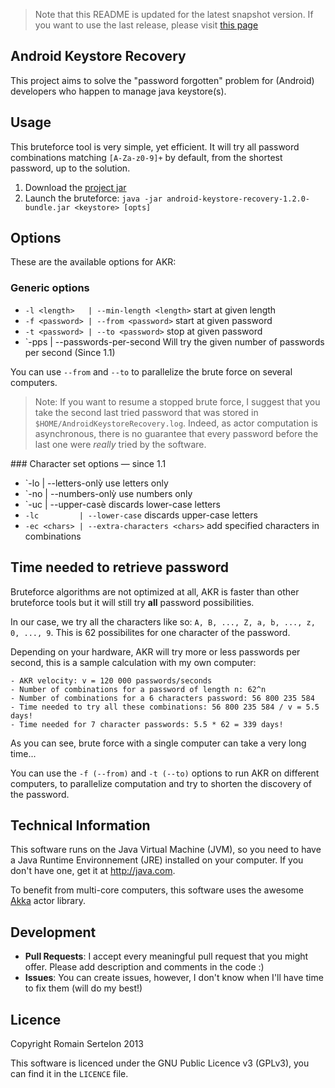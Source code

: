 > Note that this README is updated for the latest snapshot version. If you want to use the last release, please visit [this page](http://bluepyth.github.io/android-keystore-recovery)

## Android Keystore Recovery

This project aims to solve the "password forgotten" problem for (Android) developers who happen to manage java keystore(s).

## Usage

This bruteforce tool is very simple, yet efficient. It will try all password combinations matching `[A-Za-z0-9]+` by default, from the shortest password, up to the solution.

1. Download the [project jar](http://repository.bluepyth.fr/nexus/content/repositories/releases/fr/bluepyth/android-keystore-recovery/1.2.0/android-keystore-recovery-1.2.0-bundle.jar)
2. Launch the bruteforce: `java -jar android-keystore-recovery-1.2.0-bundle.jar <keystore> [opts]`

## Options

These are the available options for AKR:

### Generic options

* `-l <length>   | --min-length <length>` start at given length
* `-f <password> | --from <password>` start at given password
* `-t <password> | --to <password>` stop at given password
* `-pps <number> | --passwords-per-second <number> Will try the given number of passwords per second (Since 1.1)

You can use `--from` and `--to` to parallelize the brute force on several computers.

> Note: If you want to resume a stopped brute force, I suggest that you take the second last tried password that was stored in `$HOME/AndroidKeystoreRecovery.log`. Indeed, as actor computation is asynchronous, there is no guarantee that every password before the last one were _really_ tried by the software.

### Character set options &mdash; since 1.1

* `-lo         | --letters-onlỳ use letters only
* `-no         | --numbers-onlỳ use numbers only
* `-uc         | --upper-casè discards lower-case letters
* `-lc         | --lower-case` discards upper-case letters
* `-ec <chars> | --extra-characters <chars>` add specified characters in combinations

## Time needed to retrieve password

Bruteforce algorithms are not optimized at all, AKR is faster than other bruteforce tools but it will still try __all__ password possibilities.

In our case, we try all the characters like so: `A, B, ..., Z, a, b, ..., z, 0, ..., 9`. This is 62 possibilites for one character of the password.

Depending on your hardware, AKR will try more or less passwords per second, this is a sample calculation with my own computer:

```
- AKR velocity: v = 120 000 passwords/seconds
- Number of combinations for a password of length n: 62^n
- Number of combinations for a 6 characters password: 56 800 235 584
- Time needed to try all these combinations: 56 800 235 584 / v = 5.5 days!
- Time needed for 7 character passwords: 5.5 * 62 = 339 days!
```

As you can see, brute force with a single computer can take a very long time...

You can use the `-f (--from)` and `-t (--to)` options to run AKR on different computers, to parallelize computation and try to shorten the discovery of the password.

## Technical Information

This software runs on the Java Virtual Machine (JVM), so you need to have a Java Runtime Environnement (JRE) installed on your computer. If you don't have one, get it at http://java.com.

To benefit from multi-core computers, this software uses the awesome [Akka](http://akka.io) actor library.

## Development

* __Pull Requests__: I accept every meaningful pull request that you might offer. Please add description and comments in the code :)
* __Issues__: You can create issues, however, I don't know when I'll have time to fix them (will do my best!)

## Licence

Copyright Romain Sertelon 2013

This software is licenced under the GNU Public Licence v3 (GPLv3), you can find it in the `LICENCE` file.

